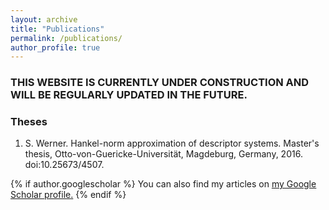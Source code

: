 ```yaml
---
layout: archive
title: "Publications"
permalink: /publications/
author_profile: true
---
```


### THIS WEBSITE IS CURRENTLY UNDER CONSTRUCTION AND WILL BE REGULARLY UPDATED IN THE FUTURE.

### Theses
1. S. Werner. Hankel-norm approximation of descriptor systems. Master's thesis,
   Otto-von-Guericke-Universität, Magdeburg, Germany, 2016. doi:10.25673/4507.


{% if author.googlescholar %}
  You can also find my articles on <u><a href="{{author.googlescholar}}">my Google Scholar profile</a>.</u>
{% endif %}
